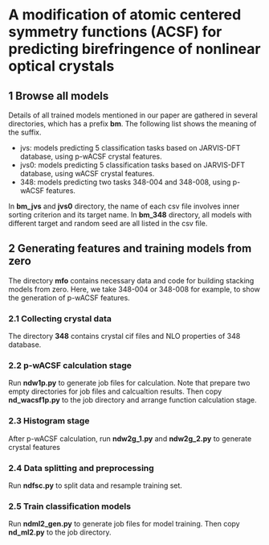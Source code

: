 # A modification of atomic centered symmetry functions (ACSF) for predicting birefringence of nonlinear optical crystals

## 1 Browse all models
Details of all trained models mentioned in our paper are gathered in several directories, which has a prefix **bm**. The following list shows the meaning of the suffix.
+ jvs: models predicting 5 classification tasks based on JARVIS-DFT database, using p-wACSF crystal features.
+ jvs0: models predicting 5 classification tasks based on JARVIS-DFT database, using wACSF crystal features.
+ 348: models predicting two tasks 348-004 and 348-008, using p-wACSF features.

In **bm_jvs** and **jvs0** directory, the name of each csv file involves inner sorting criterion and its target name. In **bm_348** directory, all models with different target and random seed are all listed in the csv file.

## 2 Generating features and training models from zero
The directory **mfo** contains necessary data and code for building stacking models from zero. Here, we take 348-004 or 348-008 for example, to show the generation of p-wACSF features.
### 2.1 Collecting crystal data 
The directory **348** contains crystal cif files and NLO properties of 348 database.
### 2.2 p-wACSF calculation stage
Run **ndw1p.py** to generate job files for calculation. Note that prepare two empty directories for job files and calcualtion results. 
Then copy **nd_wacsf1p.py** to the job directory and arrange function calculation stage.
### 2.3 Histogram stage 
After p-wACSF calculation, run **ndw2g_1.py** and **ndw2g_2.py** to generate crystal features 
### 2.4 Data splitting and preprocessing
Run **ndfsc.py** to split data and resample training set.
### 2.5 Train classification models
Run **ndml2_gen.py** to generate job files for model training.
Then copy **nd_ml2.py** to the job directory.